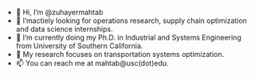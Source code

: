 - 👋 Hi, I’m @zuhayermahtab
- 👀 I’mactiely looking for operations research, supply chain optimization and data science internships.
- 🌱 I’m currently doing my Ph.D. in Industrial and Systems Engineering from University of Southern California.
- 🔬 My research focuses on transportation systems optimization.
- 📫 You can reach me at mahtab@usc(dot)edu.

<!---
zuhayermahtab/zuhayermahtab is a ✨ special ✨ repository because its `README.md` (this file) appears on your GitHub profile.
You can click the Preview link to take a look at your changes.
--->
